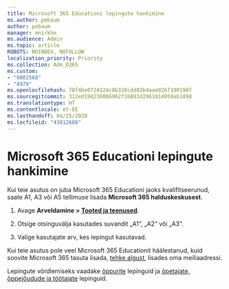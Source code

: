```yaml
---
title: Microsoft 365 Educationi lepingute hankimine
ms.author: pebaum
author: pebaum
manager: mnirkhe
ms.audience: Admin
ms.topic: article
ROBOTS: NOINDEX, NOFOLLOW
localization_priority: Priority
ms.collection: Adm_O365
ms.custom:
- "9002568"
- "4979"
ms.openlocfilehash: 78f4be0724324c8b328cdd82b4aae026f190198f
ms.sourcegitcommit: 312ed19d236006962f1b891d2961014959ab1898
ms.translationtype: HT
ms.contentlocale: et-EE
ms.lasthandoff: 04/25/2020
ms.locfileid: "43812688"
---
```

# <a name="get-the-microsoft-365-education-plans"></a>Microsoft 365 Educationi lepingute hankimine

Kui teie asutus on juba Microsoft 365 Educationi jaoks kvalifitseerunud, saate A1, A3 või A5 tellimuse lisada **Microsoft 365 halduskeskusest**. 

1. Avage **Arveldamine > [Tooted ja teenused](https://go.microsoft.com/fwlink/p/?linkid=868433)**.

2. Otsige otsinguvälja kasutades suvandit „A1“, „A2“ või „A3“.

3. Valige kasutajate arv, kes lepingut kasutavad.

Kui teie asutus pole veel Microsoft 365 Educationit häälestanud, kuid soovite Microsoft 365 tasuta lisada, [tehke algust](https://www.microsoft.com/education/products/office), lisades oma meiliaadressi.

 Lepingute võrdlemiseks vaadake [õppurite](https://www.microsoft.com/microsoft-365/academic/compare-office-365-education-plans?activetab=tab:primaryr1) lepinguid ja [õpetajate, õppejõudude ja töötajate](https://www.microsoft.com/microsoft-365/academic/compare-office-365-education-plans?activetab=tab:primaryr2) lepinguid.
